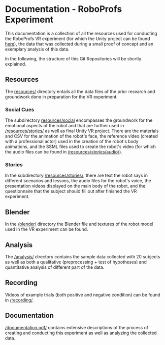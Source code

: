 # Documentation - RoboProfs Experiment

This documentation is a collection of all the resources used for conducting the RoboProfs VR experiment (for which the Unity project can be found [here](https://github.com/roboprofs/unity)), the data that was collected during a small proof of concept and an exemplary analysis of this data.

In the following, the structure of this Git Repositories will be shortly explained.

## Resources
The [resources/](resources/) directory entails all the data files of the prior research and groundwork done in preparation for the VR experiment.

### Social Cues
The subdirectory [resources/social](resources/social) encompasses the groundwork for the emotional aspects of the robot and that are further used in [/resources/stories/](resources/stories) as well as final Unity VR project. There are the materials and CSV for the animation of the robot's face, the reference video (created with a professional actor) used in the creation of the robot's body animations, and the SSML files used to create the robot's video (for which the audio files can be found in [/resources/stories/audio/](resources/stories/audio)).

### Stories
In the subdirectory [/resources/stories/](resources/stories), there are text the robot says in different scenarios and lessons, the audio files for the robot's voice, the presentation videos displayed on the main body of the robot, and the questionnaire that the subject should fill out after finished the VR experiment.

## Blender
In the [/blender/](blender) directory the Blender file and textures of the robot model used in the VR experiment can be found.

## Analysis
The [/analysis/](analysis) directory contains the sample data collected with $20$ subjects as well as both a qualitative (preprocessing + test of hypotheses) and quantitative analysis of different part of the data.

## Recording
Videos of example trials (both positive and negative condition) can be found in [/recording/](recording).

## Documentation
[/documentation.pdf/](documentation.pdf) contains extensive descriptions of the process of creating and conducting this experiment as well as analyzing the collected data.
